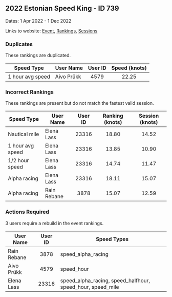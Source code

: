 ## 2022 Estonian Speed King - ID 739

Dates: 1 Apr 2022 - 1 Dec 2022

Links to website: [Event](https://www.gps-speedsurfing.com/default.aspx?mnu=event&val=739), [Rankings](https://www.gps-speedsurfing.com/default.aspx?mnu=eventranking&val=739), [Sessions](https://www.gps-speedsurfing.com/default.aspx?mnu=eventsessions&val=739)

### Duplicates

These rankings are duplicated.

| Speed Type | User Name | User ID | Speed (knots) |
| ---------- | --------- | :-----: | :-----------: |
| 1 hour avg speed | Aivo Prükk | 4579 | 22.25 |

### Incorrect Rankings

These rankings are present but do not match the fastest valid session.

| Speed Type | User Name | User ID | Ranking (knots) | Session (knots) |
| ---------- | --------- | :-----: | :-------------: | :-------------: |
| Nautical mile | Elena Lass | 23316 | 18.80 | 14.52 |
| 1 hour avg speed | Elena Lass | 23316 | 13.85 | 10.90 |
| 1/2 hour speed | Elena Lass | 23316 | 14.74 | 11.47 |
| Alpha racing | Elena Lass | 23316 | 18.11 | 15.07 |
| Alpha racing | Rain Rebane | 3878 | 15.07 | 12.59 |

### Actions Required

3 users require a rebuild in the event rankings.

| User Name | User ID | Speed Types |
| --------- | :-----: | ----------- |
| Rain Rebane | 3878 | speed_alpha_racing |
| Aivo Prükk | 4579 | speed_hour |
| Elena Lass | 23316 | speed_alpha_racing, speed_halfhour, speed_hour, speed_mile |
